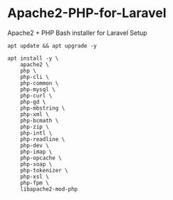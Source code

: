 # Apache2-PHP-for-Laravel
Apache2 + PHP Bash installer for Laravel Setup

```
apt update && apt upgrade -y

apt install -y \
    apache2 \
    php \
    php-cli \
    php-common \
    php-mysql \
    php-curl \
    php-gd \
    php-mbstring \
    php-xml \
    php-bcmath \
    php-zip \
    php-intl \
    php-readline \
    php-dev \
    php-imap \
    php-opcache \
    php-soap \
    php-tokenizer \
    php-xsl \
    php-fpm \
    libapache2-mod-php
```
